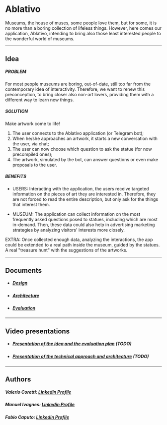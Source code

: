 # Ablativo
Museums, the house of muses, some people love them, but for some, it is no more than a boring collection of lifeless things. 
However, here comes our application, Ablativo, intending to bring also those least interested people to the wonderful world of museums. 

---
## Idea

##### PROBLEM
For most people museums are boring, out-of-date, still too far from the contemporary idea of interactivity. 
Therefore, we want to renew this preconception, to bring closer also non-art lovers, providing them with a different way to learn new things.

##### SOLUTION
Make artwork come to life!
1. The user connects to the Ablativo application (or Telegram bot);
2. When he/she approaches an artwork, it starts a new conversation with the user, via chat;
3. The user can now choose which question to ask the statue (for now precompiled ones);
4. The artwork, simulated by the bot, can answer questions or even make proposals to the user.

##### BENEFITS
- USERS: Interacting with the application, the users receive targeted information on the pieces of art they are interested in. 
	Therefore, they are not forced to read the entire description, but only ask for the things that interest them.


- MUSEUM: The application can collect information on the most frequently asked questions posed to statues, including which are most in-demand. 
	Then, these data could also help in advertising marketing strategies by analyzing visitors' interests more closely.

EXTRA: Once collected enough data, analyzing the interactions, the app could be extended to a real path inside the museum, guided by the statues. A real "treasure hunt" with the suggestions of the artworks.

---
## Documents
* ##### [Design](./DESIGN.md)
* ##### [Architecture](./ARCHITECTURE.md)
* ##### [Evaluation](./EVALUATION.md)

---
## Video presentations
* ##### [Presentation of the idea and the evaluation plan]() (TODO)
* ##### [Presentation of the technical approach and architecture]() (TODO)

---
## Authors
##### Valerio Coretti: [Linkedin Profile](https://www.linkedin.com/in/valerio-coretti-2913721a3)
##### Manuel Ivagnes: [Linkedin Profile](https://www.linkedin.com/in/manuel-ivagnes-4a5ba018b)
##### Fabio Caputo: [Linkedin Profile](https://www.linkedin.com/in/fabio-caputo-41163b171)